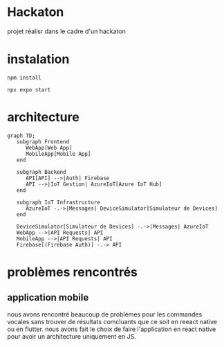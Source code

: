 # Hackaton

projet réalisr dans le cadre d'un hackaton

# instalation

```
npm install
```

```
npx expo start
```

# architecture

```mermaid
graph TD;
   subgraph Frontend
      WebApp[Web App]
      MobileApp[Mobile App]
   end

   subgraph Backend
      API[API] -->|Auth| Firebase
      API -->|IoT Gestion| AzureIoT[Azure IoT Hub]
   end

   subgraph IoT Infrastructure
      AzureIoT -.->|Messages| DeviceSimulator[Simulateur de Devices]
   end

   DeviceSimulator[Simulateur de Devices] -.->|Messages| AzureIoT
   WebApp -->|API Requests| API
   MobileApp -->|API Requests| API
   Firebase[(Firebase Auth)] -.-> API
```

# problèmes rencontrés

## application mobile

nous avons rencontré beaucoup de problèmes pour les commandes vocales sans trouver de résultats comcluants que ce soit en reeact native ou en flutter. 
nous avons fait le choix de faire l'application en react native pour avoir un architecture uniquement en JS.